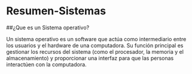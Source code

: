 # Resumen-Sistemas

##¿Que es un Sistema operativo?

Un sistema operativo es un software que actúa como intermediario entre los usuarios y el hardware de una computadora. Su función principal es gestionar los recursos del sistema (como el procesador, la memoria y el almacenamiento) y proporcionar una interfaz para que las personas interactúen con la computadora.

